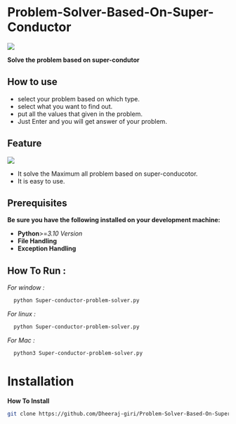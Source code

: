 
# Problem-Solver-Based-On-Super-Conductor

![](https://img.shields.io/badge/Build-Passing-sliver.svg)

**Solve the problem based on super-condutor** 
 
 
 ## How to use

- select your problem based on which type.
- select what you want to find out.
- put all the values that given in the problem.
- Just Enter and you will get answer of your problem.


## Feature

![](https://img.shields.io/badge/Services-Provided-blue.svg?style=flat-square)

- It solve the Maximum all problem based on super-conducotor.
- It is easy to use.

## Prerequisites

**Be sure you have the following installed on your development machine:**

- **Python**>=*3.10* *Version*
- **File Handling**
- **Exception Handling**



## **How To Run :**

*For window :*
```bash
  python Super-conductor-problem-solver.py 
```

*For linux :*
```bash
  python Super-conductor-problem-solver.py 
```

*For Mac :*
```bash
  python3 Super-conductor-problem-solver.py 
```


# Installation

**How To Install**

```bash
git clone https://github.com/Dheeraj-giri/Problem-Solver-Based-On-Super-Conductor

```




